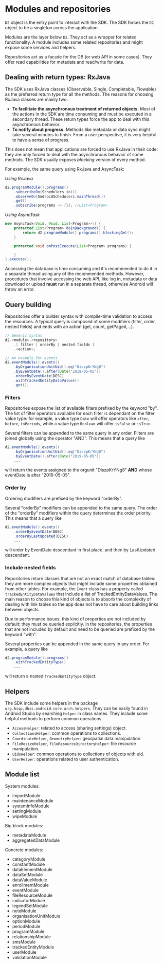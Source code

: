# Modules and repositories

<!--DHIS2-SECTION-ID:modules_and_repositories-->

`D2` object is the entry point to interact with the SDK. The SDK forces the `D2` object to be a singleton across the application.

Modules are the layer below `D2`. They act as a wrapper for related functionality. A module includes some related repositories and might expose some services and helpers.

Repositories act as a facade for the DB (or web API in some cases). They offer read capabilities for metadata and read/write for data.

## Dealing with return types: RxJava

<!--DHIS2-SECTION-ID:dealing_with_rxjava-->

The SDK uses RxJava classes (Observable, Single, Completable, Flowable) as the preferred return type for all the methods. The reasons for choosing RxJava classes are mainly two:

- **To facilitate the asynchronous treatment of returned objects.** Most of the actions in the SDK are time consuming and must be executed in a secondary thread. These return types force the app to deal with this asynchronous behavior.
- **To notify about progress.** Methods like metadata or data sync might take several minutes to finish. From a user perspective, it is very helpful to have a sense of progress.

This does not mean that applications are forced to use RxJava in their code: they are only forced to deal with the asynchronous behavior of some methods. The SDK usually exposes *blocking* version of every method.

For example, the same query using RxJava and AsyncTask:

*Using RxJava*

```java
d2.programModule().programs()
    .subscribeOn(Schedulers.io())
    .observeOn(AndroidSchedulers.mainThread())
    .get()
    .subscribe(programs -> {}); //List<Program>
```

*Using AsyncTask*

```java
new AsyncTask<Void, Void, List<Program>>() {
    protected List<Program> doInBackground() {
        return d2.programModule().programs().blockingGet();
    }

    protected void onPostExecute(List<Program> programs) {

    }
}.execute();
```

Accessing the database is time consuming and it's recommended to do it in a separate thread using any of the recommended
methods. However, procedures that involve accessing the web API, like log in, metadata or data download or upload **must**
run in a separate thread, otherwise Android will throw an error.

## Query building

<!--DHIS2-SECTION-ID:query_building-->

Repositories offer a builder syntax with compile-time validation to access the resources. A typical query is composed of some modifiers (filter, order, nested fields) and ends with an action (get, count, getPaged,...).

```java
// Generic syntax
d2.<module>.<repository>
    .[ filter | orderBy | nested fields ]
    .<action>;

// An example for events
d2.eventModule().events()
    .byOrganisationUnitUid().eq("DiszpKrYNg8")
    .byEventDate().after(Date("2019-05-05"))
    .orderByEventDate(DESC)
    .withTrackedEntityDataValues()
    .get();
```

### Filters

<!--DHIS2-SECTION-ID:filters-->

Repositories expose the list of available filters prefixed by the keyword "by". The list of filter operators available for each filter is dependant on the filter value type: for example, a value type `Date` will offer operators like `after`, `before`, `inPeriods`, while a value type `Boolean` will offer `isFalse` or `isTrue`.

Several filters can be appended to the same query in any order. Filters are joined globally using the operator "AND". This means that a query like

```java
d2.eventModule().events()
    .byOrganisationUnitUid().eq("DiszpKrYNg8")
    .byEventDate().after(Date("2019-05-05"))
    ...
```

will return the events assigned to the orgunit "DiszpKrYNg8" **AND** whose eventDate is after "2019-05-05".

### Order by

<!--DHIS2-SECTION-ID:order_by-->

Ordering modifiers are prefixed by the keyword "orderBy".

Several "orderBy" modifiers can be appended to the same query. The order of the "orderBy" modifiers within the query determines the order priority. This means that a query like

```java
d2.eventModule().events()
    .orderByEventDate(DESC)
    .orderByLastUpdated(DESC)
    ...
```

will order by EventDate descendant in first place, and then by LastUpdated descendant.

### Include nested fields

<!--DHIS2-SECTION-ID:nested_fields-->

Repositories return classes that are not an exact match of database tables: they are more complex objects that might include some properties obtained from other tables. For example, the `Event` class has a property called `trackedEntityDataValues` that include a list of TrackedEntityDataValues. The main reason to choose this kind of objects is to absorb the complexity of dealing with link tables so the app does not have to care about building links between objects.

Due to performance issues, this kind of properties are not included by default: they must be queried explicitly. In the repositories, the properties that are not included by default and need to be queried are prefixed by the keyword "with".

Several properties can be appended in the same query in any order. For example, a query like

```java
d2.programModule().programs()
    .withTrackedEntityType()
    ...
```

will return a nested `TrackedEntityType` object.

## Helpers

<!--DHIS2-SECTION-ID:helpers-->

The SDK include some helpers in the package `org.hisp.dhis.android.core.arch.helpers`. They can be easily found in Android Studio by searching `Helper` in class names. They include some helpful methods to perform common operations:

- `AccessHelper`: related to access (sharing settings) object.
- `CollectionsHelper`: common operations to collections.
- `CoordinateHelper`, `GeometryHelper`: geospatial data manipulation.
- `FileResizeHelper`, `FileResourceDirectoryHelper`: file resource manipulation.
- `UidsHelper`: common operations to collections of objects with uid.
- `UserHelper`: operations related to user authentication.

## Module list

<!--DHIS2-SECTION-ID:module_list-->

System modules:

- importModule
- maintenanceModule
- systemInfoModule
- settingModule
- wipeModule

Big block modules:

- metadataModule
- aggregatedDataModule

Concrete modules:

- categoryModule
- constantModule
- dataElementModule
- dataSetModule
- dataValueModule
- enrollmentModule
- eventModule
- fileResourceModule
- indicatorModule
- legendSetModule
- noteModule
- organisationUnitModule
- optionModule
- periodModule
- programModule
- relationshipModule
- smsModule
- trackedEntityModule
- userModule
- validationModule
